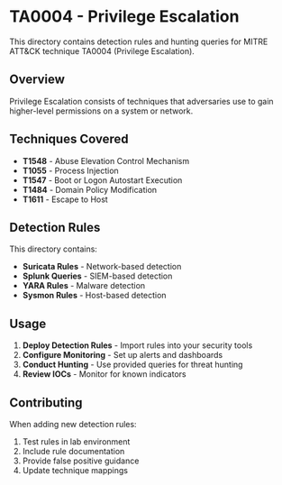 # TA0004 - Privilege Escalation

This directory contains detection rules and hunting queries for MITRE ATT&CK technique TA0004 (Privilege Escalation).

## Overview

Privilege Escalation consists of techniques that adversaries use to gain higher-level permissions on a system or network.

## Techniques Covered

- **T1548** - Abuse Elevation Control Mechanism
- **T1055** - Process Injection
- **T1547** - Boot or Logon Autostart Execution
- **T1484** - Domain Policy Modification
- **T1611** - Escape to Host

## Detection Rules

This directory contains:
- **Suricata Rules** - Network-based detection
- **Splunk Queries** - SIEM-based detection
- **YARA Rules** - Malware detection
- **Sysmon Rules** - Host-based detection

## Usage

1. **Deploy Detection Rules** - Import rules into your security tools
2. **Configure Monitoring** - Set up alerts and dashboards
3. **Conduct Hunting** - Use provided queries for threat hunting
4. **Review IOCs** - Monitor for known indicators

## Contributing

When adding new detection rules:
1. Test rules in lab environment
2. Include rule documentation
3. Provide false positive guidance
4. Update technique mappings
